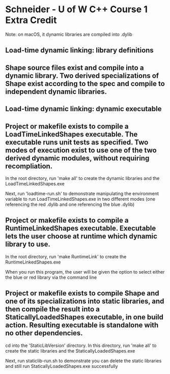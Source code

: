 # Schneider - U of W C++ Course 1 Extra Credit

Note: on macOS, it dynamic libraries are compiled into .dylib

## Load-time dynamic linking: library definitions
## Shape source files exist and compile into a dynamic library. Two derived specializations of Shape exist according to the spec and compile to independent dynamic libraries.

## Load-time dynamic linking: dynamic executable
## Project or makefile exists to compile a LoadTimeLinkedShapes executable. The executable runs unit tests as specified. Two modes of execution exist to use one of the two derived dynamic modules, without requiring recompliation.

In the root directory, run 'make all' to create the dynamic libraries and the LoadTimeLinkedShapes.exe

Next, run 'loadtime-run.sh' to demonstrate manipulating the environment variable to run LoadTimeLinkedShapes.exe in two different modes (one referencing the red .dylib and one referencing the blue .dylib)

## Project or makefile exists to compile a RuntimeLinkedShapes executable. Executable lets the user choose at runtime which dynamic library to use.

In the root directory, run 'make RuntimeLink' to create the RuntimeLinkedShapes.exe

When you run this program, the user will be given the option to select either the blue or red library via the command line

## Project or makefile exists to compile Shape and one of its specializations into static libraries, and then compile the result into a StaticallyLoadedShapes executable, in one build action. Resulting executable is standalone with no other dependencies.

cd into the 'StaticLibVersion' directory. In this directory, run 'make all' to create the static libraries and the StaticallyLoadedShapes.exe

Next, run staticlib-run.sh to demonstrate you can delete the static libraries and still run StaticallyLoadedShapes.exe successfully